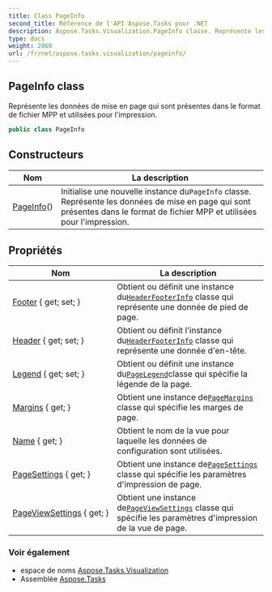 ```yaml
---
title: Class PageInfo
second_title: Référence de l'API Aspose.Tasks pour .NET
description: Aspose.Tasks.Visualization.PageInfo classe. Représente les données de mise en page qui sont présentes dans le format de fichier MPP et utilisées pour limpression.
type: docs
weight: 2860
url: /fr/net/aspose.tasks.visualization/pageinfo/
---
```

## PageInfo class

Représente les données de mise en page qui sont présentes dans le format de fichier MPP et utilisées pour l'impression.

```csharp
public class PageInfo
```

## Constructeurs

| Nom | La description |
| --- | --- |
| [PageInfo](pageinfo/)() | Initialise une nouvelle instance du`PageInfo` classe. Représente les données de mise en page qui sont présentes dans le format de fichier MPP et utilisées pour l'impression. |

## Propriétés

| Nom | La description |
| --- | --- |
| [Footer](../../aspose.tasks.visualization/pageinfo/footer/) { get; set; } | Obtient ou définit une instance du[`HeaderFooterInfo`](../headerfooterinfo/) classe qui représente une donnée de pied de page. |
| [Header](../../aspose.tasks.visualization/pageinfo/header/) { get; set; } | Obtient ou définit l'instance du[`HeaderFooterInfo`](../headerfooterinfo/) classe qui représente une donnée d'en-tête. |
| [Legend](../../aspose.tasks.visualization/pageinfo/legend/) { get; set; } | Obtient ou définit une instance du[`PageLegend`](../pagelegend/)classe qui spécifie la légende de la page. |
| [Margins](../../aspose.tasks.visualization/pageinfo/margins/) { get; } | Obtient une instance de[`PageMargins`](../pagemargins/) classe qui spécifie les marges de page. |
| [Name](../../aspose.tasks.visualization/pageinfo/name/) { get; } | Obtient le nom de la vue pour laquelle les données de configuration sont utilisées. |
| [PageSettings](../../aspose.tasks.visualization/pageinfo/pagesettings/) { get; } | Obtient une instance de[`PageSettings`](./pagesettings/) classe qui spécifie les paramètres d'impression de page. |
| [PageViewSettings](../../aspose.tasks.visualization/pageinfo/pageviewsettings/) { get; } | Obtient une instance de[`PageViewSettings`](./pageviewsettings/) classe qui spécifie les paramètres d'impression de la vue de page. |

### Voir également

* espace de noms [Aspose.Tasks.Visualization](../../aspose.tasks.visualization/)
* Assemblée [Aspose.Tasks](../../)


